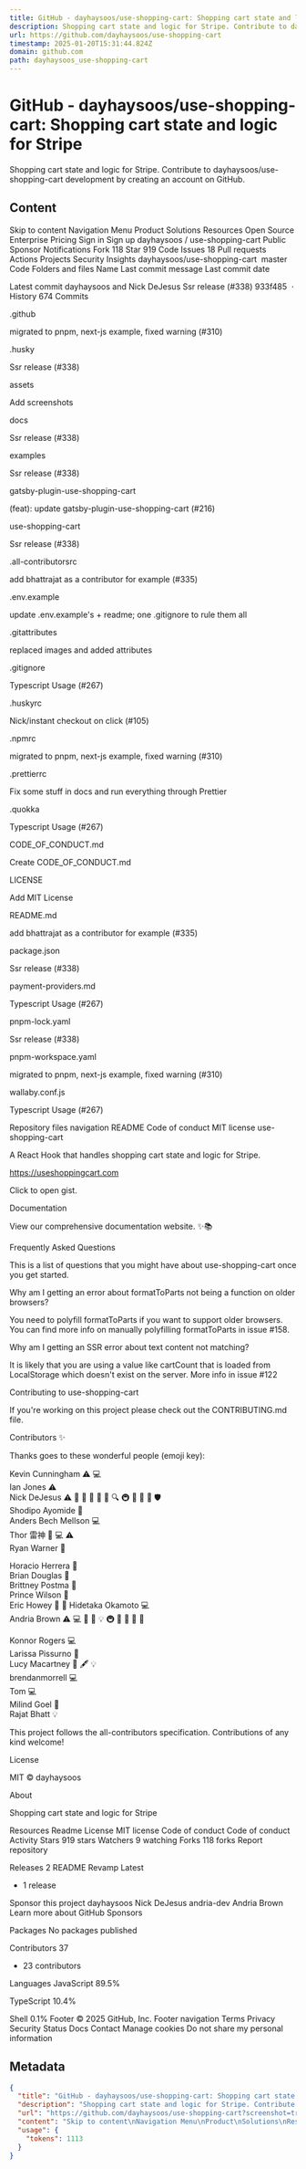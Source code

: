 ```yaml
---
title: GitHub - dayhaysoos/use-shopping-cart: Shopping cart state and logic for Stripe
description: Shopping cart state and logic for Stripe. Contribute to dayhaysoos/use-shopping-cart development by creating an account on GitHub.
url: https://github.com/dayhaysoos/use-shopping-cart
timestamp: 2025-01-20T15:31:44.824Z
domain: github.com
path: dayhaysoos_use-shopping-cart
---
```


# GitHub - dayhaysoos/use-shopping-cart: Shopping cart state and logic for Stripe


Shopping cart state and logic for Stripe. Contribute to dayhaysoos/use-shopping-cart development by creating an account on GitHub.


## Content

Skip to content
Navigation Menu
Product
Solutions
Resources
Open Source
Enterprise
Pricing
Sign in
Sign up
dayhaysoos
/
use-shopping-cart
Public
 Sponsor
Notifications
Fork 118
 Star 919
Code
Issues
18
Pull requests
Actions
Projects
Security
Insights
dayhaysoos/use-shopping-cart
 master
Code
Folders and files
Name	Last commit message	Last commit date

Latest commit
dayhaysoos
and
Nick DeJesus
Ssr release (#338)
933f485
 · 
History
674 Commits


.github
	
migrated to pnpm, next-js example, fixed warning (#310)
	


.husky
	
Ssr release (#338)
	


assets
	
Add screenshots
	


docs
	
Ssr release (#338)
	


examples
	
Ssr release (#338)
	


gatsby-plugin-use-shopping-cart
	
(feat): update gatsby-plugin-use-shopping-cart (#216)
	


use-shopping-cart
	
Ssr release (#338)
	


.all-contributorsrc
	
add bhattrajat as a contributor for example (#335)
	


.env.example
	
update .env.example's + readme; one .gitignore to rule them all
	


.gitattributes
	
replaced images and added attributes
	


.gitignore
	
Typescript Usage (#267)
	


.huskyrc
	
Nick/instant checkout on click (#105)
	


.npmrc
	
migrated to pnpm, next-js example, fixed warning (#310)
	


.prettierrc
	
Fix some stuff in docs and run everything through Prettier
	


.quokka
	
Typescript Usage (#267)
	


CODE_OF_CONDUCT.md
	
Create CODE_OF_CONDUCT.md
	


LICENSE
	
Add MIT License
	


README.md
	
add bhattrajat as a contributor for example (#335)
	


package.json
	
Ssr release (#338)
	


payment-providers.md
	
Typescript Usage (#267)
	


pnpm-lock.yaml
	
Ssr release (#338)
	


pnpm-workspace.yaml
	
migrated to pnpm, next-js example, fixed warning (#310)
	


wallaby.conf.js
	
Typescript Usage (#267)
	
Repository files navigation
README
Code of conduct
MIT license
use-shopping-cart

A React Hook that handles shopping cart state and logic for Stripe.

https://useshoppingcart.com

   Click to open gist.

Documentation

View our comprehensive documentation website. ✨📚

Frequently Asked Questions

This is a list of questions that you might have about use-shopping-cart once you get started.

Why am I getting an error about formatToParts not being a function on older browsers?

You need to polyfill formatToParts if you want to support older browsers. You can find more info on manually polyfilling formatToParts in issue #158.

Why am I getting an SSR error about text content not matching?

It is likely that you are using a value like cartCount that is loaded from LocalStorage which doesn't exist on the server. More info in issue #122

Contributing to use-shopping-cart

If you're working on this project please check out the CONTRIBUTING.md file.

Contributors ✨

Thanks goes to these wonderful people (emoji key):


Kevin Cunningham
⚠️ 💻	
Ian Jones
⚠️	
Nick DeJesus
⚠️ 📝 💼 🐛 🔣 📖 🔍 🚇 📆 💬 👀 🛡️	
Shodipo Ayomide
📖	
Anders Bech Mellson
💻	
Thor 雷神
📖 💻 ⚠️	
Ryan Warner
📖

Horacio Herrera
📖	
Brian Douglas
📖	
Brittney Postma
📖	
Prince Wilson
📖	
Eric Howey
📖 🔌	
Hidetaka Okamoto
💻	
Andria Brown
⚠️ 💻 📖 🐛 💡 🚇 🚧 🤔 💬 👀

Konnor Rogers
💻	
Larissa Pissurno
📖	
Lucy Macartney
📖 🖋 💡	
brendanmorrell
💻	
Tom
💻	
Milind Goel
📖	
Rajat Bhatt
💡

This project follows the all-contributors specification. Contributions of any kind welcome!

License

MIT © dayhaysoos

About

Shopping cart state and logic for Stripe

Resources
 Readme
License
 MIT license
Code of conduct
 Code of conduct
 Activity
Stars
 919 stars
Watchers
 9 watching
Forks
 118 forks
Report repository


Releases 2
README Revamp
Latest
+ 1 release


Sponsor this project
dayhaysoos Nick DeJesus
andria-dev Andria Brown
Learn more about GitHub Sponsors


Packages
No packages published



Contributors
37
+ 23 contributors


Languages
JavaScript
89.5%
 
TypeScript
10.4%
 
Shell
0.1%
Footer
© 2025 GitHub, Inc.
Footer navigation
Terms
Privacy
Security
Status
Docs
Contact
Manage cookies
Do not share my personal information

## Metadata

```json
{
  "title": "GitHub - dayhaysoos/use-shopping-cart: Shopping cart state and logic for Stripe",
  "description": "Shopping cart state and logic for Stripe. Contribute to dayhaysoos/use-shopping-cart development by creating an account on GitHub.",
  "url": "https://github.com/dayhaysoos/use-shopping-cart?screenshot=true",
  "content": "Skip to content\nNavigation Menu\nProduct\nSolutions\nResources\nOpen Source\nEnterprise\nPricing\nSign in\nSign up\ndayhaysoos\n/\nuse-shopping-cart\nPublic\n Sponsor\nNotifications\nFork 118\n Star 919\nCode\nIssues\n18\nPull requests\nActions\nProjects\nSecurity\nInsights\ndayhaysoos/use-shopping-cart\n master\nCode\nFolders and files\nName\tLast commit message\tLast commit date\n\nLatest commit\ndayhaysoos\nand\nNick DeJesus\nSsr release (#338)\n933f485\n · \nHistory\n674 Commits\n\n\n.github\n\t\nmigrated to pnpm, next-js example, fixed warning (#310)\n\t\n\n\n.husky\n\t\nSsr release (#338)\n\t\n\n\nassets\n\t\nAdd screenshots\n\t\n\n\ndocs\n\t\nSsr release (#338)\n\t\n\n\nexamples\n\t\nSsr release (#338)\n\t\n\n\ngatsby-plugin-use-shopping-cart\n\t\n(feat): update gatsby-plugin-use-shopping-cart (#216)\n\t\n\n\nuse-shopping-cart\n\t\nSsr release (#338)\n\t\n\n\n.all-contributorsrc\n\t\nadd bhattrajat as a contributor for example (#335)\n\t\n\n\n.env.example\n\t\nupdate .env.example's + readme; one .gitignore to rule them all\n\t\n\n\n.gitattributes\n\t\nreplaced images and added attributes\n\t\n\n\n.gitignore\n\t\nTypescript Usage (#267)\n\t\n\n\n.huskyrc\n\t\nNick/instant checkout on click (#105)\n\t\n\n\n.npmrc\n\t\nmigrated to pnpm, next-js example, fixed warning (#310)\n\t\n\n\n.prettierrc\n\t\nFix some stuff in docs and run everything through Prettier\n\t\n\n\n.quokka\n\t\nTypescript Usage (#267)\n\t\n\n\nCODE_OF_CONDUCT.md\n\t\nCreate CODE_OF_CONDUCT.md\n\t\n\n\nLICENSE\n\t\nAdd MIT License\n\t\n\n\nREADME.md\n\t\nadd bhattrajat as a contributor for example (#335)\n\t\n\n\npackage.json\n\t\nSsr release (#338)\n\t\n\n\npayment-providers.md\n\t\nTypescript Usage (#267)\n\t\n\n\npnpm-lock.yaml\n\t\nSsr release (#338)\n\t\n\n\npnpm-workspace.yaml\n\t\nmigrated to pnpm, next-js example, fixed warning (#310)\n\t\n\n\nwallaby.conf.js\n\t\nTypescript Usage (#267)\n\t\nRepository files navigation\nREADME\nCode of conduct\nMIT license\nuse-shopping-cart\n\nA React Hook that handles shopping cart state and logic for Stripe.\n\nhttps://useshoppingcart.com\n\n   Click to open gist.\n\nDocumentation\n\nView our comprehensive documentation website. ✨📚\n\nFrequently Asked Questions\n\nThis is a list of questions that you might have about use-shopping-cart once you get started.\n\nWhy am I getting an error about formatToParts not being a function on older browsers?\n\nYou need to polyfill formatToParts if you want to support older browsers. You can find more info on manually polyfilling formatToParts in issue #158.\n\nWhy am I getting an SSR error about text content not matching?\n\nIt is likely that you are using a value like cartCount that is loaded from LocalStorage which doesn't exist on the server. More info in issue #122\n\nContributing to use-shopping-cart\n\nIf you're working on this project please check out the CONTRIBUTING.md file.\n\nContributors ✨\n\nThanks goes to these wonderful people (emoji key):\n\n\nKevin Cunningham\n⚠️ 💻\t\nIan Jones\n⚠️\t\nNick DeJesus\n⚠️ 📝 💼 🐛 🔣 📖 🔍 🚇 📆 💬 👀 🛡️\t\nShodipo Ayomide\n📖\t\nAnders Bech Mellson\n💻\t\nThor 雷神\n📖 💻 ⚠️\t\nRyan Warner\n📖\n\nHoracio Herrera\n📖\t\nBrian Douglas\n📖\t\nBrittney Postma\n📖\t\nPrince Wilson\n📖\t\nEric Howey\n📖 🔌\t\nHidetaka Okamoto\n💻\t\nAndria Brown\n⚠️ 💻 📖 🐛 💡 🚇 🚧 🤔 💬 👀\n\nKonnor Rogers\n💻\t\nLarissa Pissurno\n📖\t\nLucy Macartney\n📖 🖋 💡\t\nbrendanmorrell\n💻\t\nTom\n💻\t\nMilind Goel\n📖\t\nRajat Bhatt\n💡\n\nThis project follows the all-contributors specification. Contributions of any kind welcome!\n\nLicense\n\nMIT © dayhaysoos\n\nAbout\n\nShopping cart state and logic for Stripe\n\nResources\n Readme\nLicense\n MIT license\nCode of conduct\n Code of conduct\n Activity\nStars\n 919 stars\nWatchers\n 9 watching\nForks\n 118 forks\nReport repository\n\n\nReleases 2\nREADME Revamp\nLatest\n+ 1 release\n\n\nSponsor this project\ndayhaysoos Nick DeJesus\nandria-dev Andria Brown\nLearn more about GitHub Sponsors\n\n\nPackages\nNo packages published\n\n\n\nContributors\n37\n+ 23 contributors\n\n\nLanguages\nJavaScript\n89.5%\n \nTypeScript\n10.4%\n \nShell\n0.1%\nFooter\n© 2025 GitHub, Inc.\nFooter navigation\nTerms\nPrivacy\nSecurity\nStatus\nDocs\nContact\nManage cookies\nDo not share my personal information",
  "usage": {
    "tokens": 1113
  }
}
```
